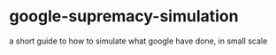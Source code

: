 # google-supremacy-simulation
a short guide to how to simulate what google have done, in small scale
